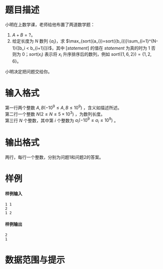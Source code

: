 
# 题目描述

小明在上数学课，老师给他布置了两道数学题：

1. $A + B = ?$。  
1. 给定长度为 $N$ 数列 $\{a_i\}$，求 $\max_{sort({a_i})=sort({b_i})}\sum_{i=1}^{N-1}{[b_i < b_{i+1}]})$，其中 $[statement]$ 的值在 $statement$ 为真的时为 $1$ 否则为 $0$；$sort({x_i})$ 表示将 ${x_i}$ 升序排序后的数列，例如 $sort(\{1,6,2\})=\{1,2,6\}$。
 
小明决定把问题交给你。  


# 输入格式

第一行两个整数 $A,B(-10^9 \leq A,B \leq 10^9)$ ，含义如描述所述。  
第二行一个整数 $N(2 \leq N \leq 5 \times 10^3)$ ，为数列长度。  
第三行 $N$ 个整数，其中第 $i$ 个整数为 $a_i(-10^9 \leq a_i \leq 10^9)$ 。  

# 输出格式

两行，每行一个整数，分别为问题1和问题2的答案。

# 样例

#### 样例输入

```plain
1 1
2
1 2
```

#### 样例输出

```plain
2
1
```

# 数据范围与提示



